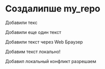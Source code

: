 ﻿# Создалипше my_repo

Добавили текс

Добавили еще один текст

Добавили текст через Web Браузер

Добавим текст локально!


Добавил локальный конфликт разрешаем

